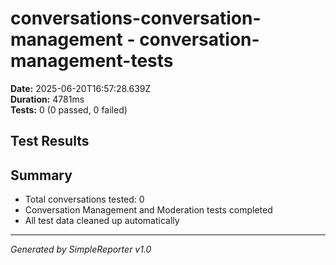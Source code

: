 # conversations-conversation-management - conversation-management-tests

**Date:** 2025-06-20T16:57:28.639Z  
**Duration:** 4781ms  
**Tests:** 0 (0 passed, 0 failed)

## Test Results



## Summary

- Total conversations tested: 0
- Conversation Management and Moderation tests completed
- All test data cleaned up automatically

---
*Generated by SimpleReporter v1.0*
